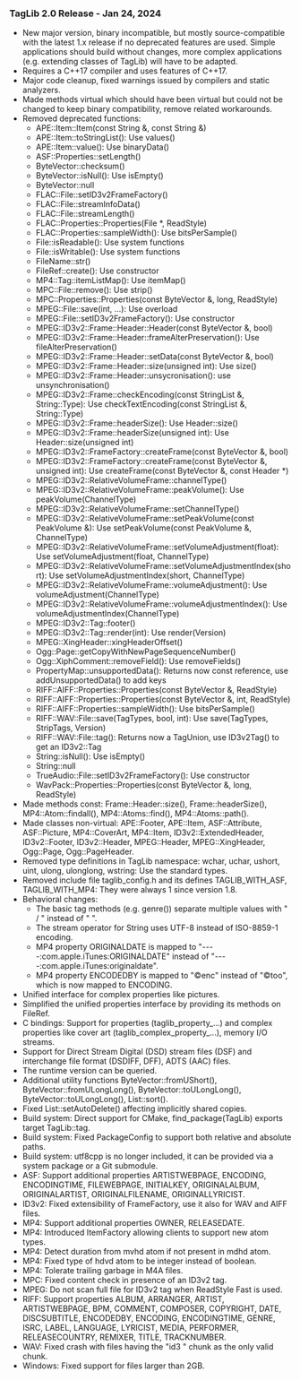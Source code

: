 ### TagLib 2.0 Release - Jan 24, 2024

 * New major version, binary incompatible, but mostly source-compatible
   with the latest 1.x release if no deprecated features are used.
   Simple applications should build without changes, more complex
   applications (e.g. extending classes of TagLib) will have to be adapted.
 * Requires a C++17 compiler and uses features of C++17.
 * Major code cleanup, fixed warnings issued by compilers and static analyzers.
 * Made methods virtual which should have been virtual but could not be
   changed to keep binary compatibility, remove related workarounds.
 * Removed deprecated functions:
   - APE::Item::Item(const String &, const String &)
   - APE::Item::toStringList(): Use values()
   - APE::Item::value(): Use binaryData()
   - ASF::Properties::setLength()
   - ByteVector::checksum()
   - ByteVector::isNull(): Use isEmpty()
   - ByteVector::null
   - FLAC::File::setID3v2FrameFactory()
   - FLAC::File::streamInfoData()
   - FLAC::File::streamLength()
   - FLAC::Properties::Properties(File *, ReadStyle)
   - FLAC::Properties::sampleWidth(): Use bitsPerSample()
   - File::isReadable(): Use system functions
   - File::isWritable(): Use system functions
   - FileName::str()
   - FileRef::create(): Use constructor
   - MP4::Tag::itemListMap(): Use itemMap()
   - MPC::File::remove(): Use strip()
   - MPC::Properties::Properties(const ByteVector &, long, ReadStyle)
   - MPEG::File::save(int, ...): Use overload
   - MPEG::File::setID3v2FrameFactory(): Use constructor
   - MPEG::ID3v2::Frame::Header::Header(const ByteVector &, bool)
   - MPEG::ID3v2::Frame::Header::frameAlterPreservation(): Use
     fileAlterPreservation()
   - MPEG::ID3v2::Frame::Header::setData(const ByteVector &, bool)
   - MPEG::ID3v2::Frame::Header::size(unsigned int): Use size()
   - MPEG::ID3v2::Frame::Header::unsycronisation(): use unsynchronisation()
   - MPEG::ID3v2::Frame::checkEncoding(const StringList &, String::Type): Use
     checkTextEncoding(const StringList &, String::Type)
   - MPEG::ID3v2::Frame::headerSize(): Use Header::size()
   - MPEG::ID3v2::Frame::headerSize(unsigned int): Use
     Header::size(unsigned int)
   - MPEG::ID3v2::FrameFactory::createFrame(const ByteVector &, bool)
   - MPEG::ID3v2::FrameFactory::createFrame(const ByteVector &, unsigned int):
     Use createFrame(const ByteVector &, const Header *)
   - MPEG::ID3v2::RelativeVolumeFrame::channelType()
   - MPEG::ID3v2::RelativeVolumeFrame::peakVolume(): Use peakVolume(ChannelType)
   - MPEG::ID3v2::RelativeVolumeFrame::setChannelType()
   - MPEG::ID3v2::RelativeVolumeFrame::setPeakVolume(const PeakVolume &): Use
     setPeakVolume(const PeakVolume &, ChannelType)
   - MPEG::ID3v2::RelativeVolumeFrame::setVolumeAdjustment(float): Use
     setVolumeAdjustment(float, ChannelType)
   - MPEG::ID3v2::RelativeVolumeFrame::setVolumeAdjustmentIndex(short): Use
     setVolumeAdjustmentIndex(short, ChannelType)
   - MPEG::ID3v2::RelativeVolumeFrame::volumeAdjustment(): Use
     volumeAdjustment(ChannelType)
   - MPEG::ID3v2::RelativeVolumeFrame::volumeAdjustmentIndex(): Use
     volumeAdjustmentIndex(ChannelType)
   - MPEG::ID3v2::Tag::footer()
   - MPEG::ID3v2::Tag::render(int): Use render(Version)
   - MPEG::XingHeader::xingHeaderOffset()
   - Ogg::Page::getCopyWithNewPageSequenceNumber()
   - Ogg::XiphComment::removeField(): Use removeFields()
   - PropertyMap::unsupportedData(): Returns now const reference, use
     addUnsupportedData() to add keys
   - RIFF::AIFF::Properties::Properties(const ByteVector &, ReadStyle)
   - RIFF::AIFF::Properties::Properties(const ByteVector &, int, ReadStyle)
   - RIFF::AIFF::Properties::sampleWidth(): Use bitsPerSample()
   - RIFF::WAV::File::save(TagTypes, bool, int): Use
     save(TagTypes, StripTags, Version)
   - RIFF::WAV::File::tag(): Returns now a TagUnion, use ID3v2Tag() to get an
     ID3v2::Tag
   - String::isNull(): Use isEmpty()
   - String::null
   - TrueAudio::File::setID3v2FrameFactory(): Use constructor
   - WavPack::Properties::Properties(const ByteVector &, long, ReadStyle)
* Made methods const: Frame::Header::size(), Frame::headerSize(),
  MP4::Atom::findall(), MP4::Atoms::find(), MP4::Atoms::path().
* Made classes non-virtual: APE::Footer, APE::Item, ASF::Attribute,
  ASF::Picture, MP4::CoverArt, MP4::Item, ID3v2::ExtendedHeader, ID3v2::Footer,
  ID3v2::Header, MPEG::Header, MPEG::XingHeader, Ogg::Page, Ogg::PageHeader.
* Removed type definitions in TagLib namespace: wchar, uchar, ushort, uint,
  ulong, ulonglong, wstring: Use the standard types.
* Removed include file taglib_config.h and its defines TAGLIB_WITH_ASF,
  TAGLIB_WITH_MP4: They were always 1 since version 1.8.
* Behavioral changes:
   - The basic tag methods (e.g. genre()) separate multiple values with " / "
     instead of " ".
   - The stream operator for String uses UTF-8 instead of ISO-8859-1 encoding.
   - MP4 property ORIGINALDATE is mapped to "----:com.apple.iTunes:ORIGINALDATE"
     instead of "----:com.apple.iTunes:originaldate".
   - MP4 property ENCODEDBY is mapped to "©enc" instead of "©too", which is now
     mapped to ENCODING.
 * Unified interface for complex properties like pictures.
 * Simplified the unified properties interface by providing its methods on
   FileRef.
 * C bindings: Support for properties (taglib_property_...) and complex
   properties like cover art (taglib_complex_property_...), memory I/O streams.
 * Support for Direct Stream Digital (DSD) stream files (DSF) and interchange
   file format (DSDIFF, DFF), ADTS (AAC) files.
 * The runtime version can be queried.
 * Additional utility functions ByteVector::fromUShort(),
   ByteVector::fromULongLong(), ByteVector::toULongLong(),
   ByteVector::toULongLong(), List::sort().
 * Fixed List::setAutoDelete() affecting implicitly shared copies.
 * Build system: Direct support for CMake, find_package(TagLib) exports target
   TagLib::tag.
 * Build system: Fixed PackageConfig to support both relative and absolute paths.
 * Build system: utf8cpp is no longer included, it can be provided via a system
   package or a Git submodule.
 * ASF: Support additional properties ARTISTWEBPAGE, ENCODING, ENCODINGTIME,
   FILEWEBPAGE, INITIALKEY, ORIGINALALBUM, ORIGINALARTIST, ORIGINALFILENAME,
   ORIGINALLYRICIST.
 * ID3v2: Fixed extensibility of FrameFactory, use it also for WAV and AIFF
   files.
 * MP4: Support additional properties OWNER, RELEASEDATE.
 * MP4: Introduced ItemFactory allowing clients to support new atom types.
 * MP4: Detect duration from mvhd atom if not present in mdhd atom.
 * MP4: Fixed type of hdvd atom to be  integer instead of boolean.
 * MP4: Tolerate trailing garbage in M4A files.
 * MPC: Fixed content check in presence of an ID3v2 tag.
 * MPEG: Do not scan full file for ID3v2 tag when ReadStyle Fast is used.
 * RIFF: Support properties ALBUM, ARRANGER, ARTIST, ARTISTWEBPAGE, BPM,
   COMMENT, COMPOSER, COPYRIGHT, DATE, DISCSUBTITLE, ENCODEDBY, ENCODING,
   ENCODINGTIME, GENRE, ISRC, LABEL, LANGUAGE, LYRICIST, MEDIA, PERFORMER,
   RELEASECOUNTRY, REMIXER, TITLE, TRACKNUMBER.
 * WAV: Fixed crash with files having the "id3 " chunk as the only valid chunk.
 * Windows: Fixed support for files larger than 2GB.
